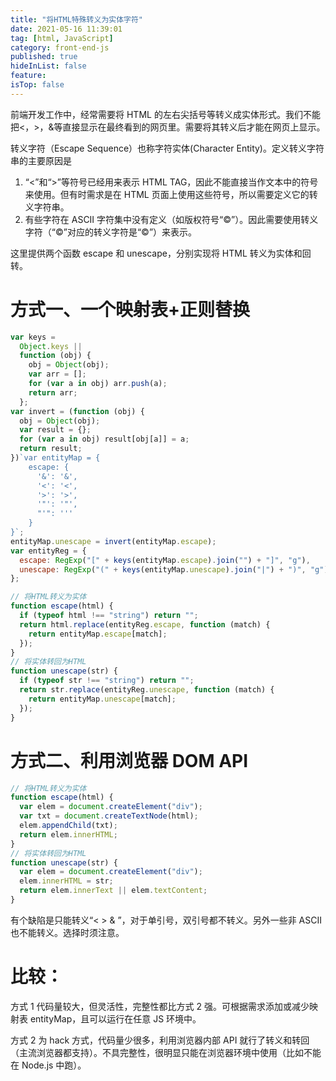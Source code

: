 ```yaml
---
title: "将HTML特殊转义为实体字符"
date: 2021-05-16 11:39:01
tag: [html, JavaScript]
category: front-end-js
published: true
hideInList: false
feature:
isTop: false
---
```


前端开发工作中，经常需要将 HTML 的左右尖括号等转义成实体形式。我们不能把<，>，&等直接显示在最终看到的网页里。需要将其转义后才能在网页上显示。

转义字符（Escape Sequence）也称字符实体(Character Entity)。定义转义字符串的主要原因是

1. “<”和“>”等符号已经用来表示 HTML TAG，因此不能直接当作文本中的符号来使用。但有时需求是在 HTML 页面上使用这些符号，所以需要定义它的转义字符串。
2. 有些字符在 ASCII 字符集中没有定义（如版权符号“©”）。因此需要使用转义字符（“©”对应的转义字符是“&copy;”）来表示。

这里提供两个函数 escape 和 unescape，分别实现将 HTML 转义为实体和回转。

# 方式一、一个映射表+正则替换

```javascript
var keys =
  Object.keys ||
  function (obj) {
    obj = Object(obj);
    var arr = [];
    for (var a in obj) arr.push(a);
    return arr;
  };
var invert = (function (obj) {
  obj = Object(obj);
  var result = {};
  for (var a in obj) result[obj[a]] = a;
  return result;
})`var entityMap = {
    escape: {
      '&': '&',
      '<': '<',
      '>': '>',
      '"': '"',
      "'": '''
    }
}`;
entityMap.unescape = invert(entityMap.escape);
var entityReg = {
  escape: RegExp("[" + keys(entityMap.escape).join("") + "]", "g"),
  unescape: RegExp("(" + keys(entityMap.unescape).join("|") + ")", "g"),
};

// 将HTML转义为实体
function escape(html) {
  if (typeof html !== "string") return "";
  return html.replace(entityReg.escape, function (match) {
    return entityMap.escape[match];
  });
}
// 将实体转回为HTML
function unescape(str) {
  if (typeof str !== "string") return "";
  return str.replace(entityReg.unescape, function (match) {
    return entityMap.unescape[match];
  });
}
```

# 方式二、利用浏览器 DOM API

```javascript
// 将HTML转义为实体
function escape(html) {
  var elem = document.createElement("div");
  var txt = document.createTextNode(html);
  elem.appendChild(txt);
  return elem.innerHTML;
}
// 将实体转回为HTML
function unescape(str) {
  var elem = document.createElement("div");
  elem.innerHTML = str;
  return elem.innerText || elem.textContent;
}
```

有个缺陷是只能转义“< > & ”，对于单引号，双引号都不转义。另外一些非 ASCII 也不能转义。选择时须注意。

# 比较：

方式 1 代码量较大，但灵活性，完整性都比方式 2 强。可根据需求添加或减少映射表 entityMap，且可以运行在任意 JS 环境中。

方式 2 为 hack 方式，代码量少很多，利用浏览器内部 API 就行了转义和转回（主流浏览器都支持）。不具完整性，很明显只能在浏览器环境中使用（比如不能在 Node.js 中跑）。
